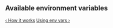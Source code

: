 ## Available environment variables

[&lsaquo; How it works](/learn/pipelines/02_how-it-works.html "nav previous pipelines")
[Using env vars &rsaquo;](/learn/pipelines/04_using-env-vars.html "nav next pipelines")
